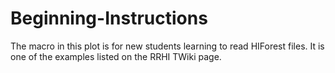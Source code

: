 # Beginning-Instructions

The macro in this plot is for new students learning to read HIForest files. It is one of the examples listed on the RRHI TWiki page. 
